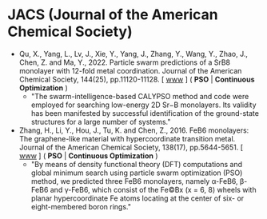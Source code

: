 # JACS (Journal of the American Chemical Society)

* Qu, X., Yang, L., Lv, J., Xie, Y., Yang, J., Zhang, Y., Wang, Y., Zhao, J., Chen, Z. and Ma, Y., 2022. Particle swarm predictions of a SrB8 monolayer with 12-fold metal coordination. Journal of the American Chemical Society, 144(25), pp.11120-11128. [ [www](https://pubs.acs.org/doi/abs/10.1021/jacs.1c13654) ] ( **PSO** | **Continuous Optimization** )
  * "The swarm-intelligence-based CALYPSO method and code were employed for searching low-energy 2D Sr−B monolayers. Its validity has been manifested by successful identification of the ground-state structures for a large number of systems."
* Zhang, H., Li, Y., Hou, J., Tu, K. and Chen, Z., 2016. FeB6 monolayers: The graphene-like material with hypercoordinate transition metal. Journal of the American Chemical Society, 138(17), pp.5644-5651. [ [www](https://pubs.acs.org/doi/full/10.1021/jacs.6b01769) ] ( **PSO** | **Continuous Optimization** )
  * "By means of density functional theory (DFT) computations and global minimum search using particle swarm optimization (PSO) method, we predicted three FeB6 monolayers, namely α-FeB6, β-FeB6 and γ-FeB6, which consist of the Fe©Bx (x = 6, 8) wheels with planar hypercoordinate Fe atoms locating at the center of six- or eight-membered boron rings."
